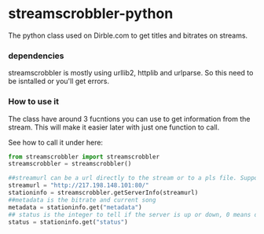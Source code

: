 streamscrobbler-python
======================

The python class used on Dirble.com to get titles and bitrates on streams.


### dependencies
streamscrobbler is mostly using urllib2, httplib and urlparse. So this need to be isntalled or you'll get errors.


### How to use it
The class have around 3 fucntions you can use to get information from the stream. This will make it easier later with just one function to call.

See how to call it under here:
```Python
from streamscrobbler import streamscrobbler
streamscrobbler = streamscrobbler()

##streamurl can be a url directly to the stream or to a pls file. Support for m3u is coming soon.
streamurl = "http://217.198.148.101:80/"
stationinfo = streamscrobbler.getServerInfo(streamurl)
##metadata is the bitrate and current song
metadata = stationinfo.get("metadata")
## status is the integer to tell if the server is up or down, 0 means down, 1 up, 2 means up but also got metadata.
status = stationinfo.get("status")
```